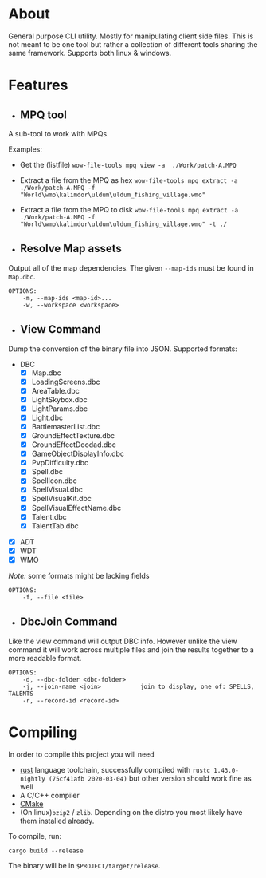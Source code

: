 # About

General purpose CLI utility. Mostly for manipulating client side files. This is not meant to be one tool but rather a collection of different tools sharing the same framework. Supports both linux & windows.

# Features


- ## MPQ tool

A sub-tool to work with MPQs. 

Examples:
 - Get the (listfile) `wow-file-tools mpq view -a  ./Work/patch-A.MPQ`
 - Extract a file from the MPQ as hex `wow-file-tools mpq extract -a  ./Work/patch-A.MPQ -f "World\wmo\kalimdor\uldum\uldum_fishing_village.wmo"`
 - Extract a file from the MPQ to disk `wow-file-tools mpq extract -a  ./Work/patch-A.MPQ -f "World\wmo\kalimdor\uldum\uldum_fishing_village.wmo" -t ./`

- ## Resolve Map assets

Output all of the map dependencies. The given `--map-ids` must be found in `Map.dbc`.

```
OPTIONS:
    -m, --map-ids <map-id>...      
    -w, --workspace <workspace>   
```

- ## View Command

Dump the conversion of the binary file into JSON. Supported formats: 

* DBC
    - [x] Map.dbc
    - [x] LoadingScreens.dbc
    - [x] AreaTable.dbc
    - [x] LightSkybox.dbc
    - [x] LightParams.dbc
    - [x] Light.dbc
    - [x] BattlemasterList.dbc
    - [x] GroundEffectTexture.dbc
    - [x] GroundEffectDoodad.dbc
    - [x] GameObjectDisplayInfo.dbc
    - [x] PvpDifficulty.dbc
    - [x] Spell.dbc
    - [x] SpellIcon.dbc
    - [x] SpellVisual.dbc
    - [x] SpellVisualKit.dbc
    - [x] SpellVisualEffectName.dbc
    - [x] Talent.dbc
    - [x] TalentTab.dbc
* [x] ADT
* [x] WDT
* [x] WMO

*Note:* some formats might be lacking fields

```
OPTIONS:
    -f, --file <file>    
```

- ## DbcJoin Command

Like the view command will output DBC info. However unlike the view command it will work across multiple files and join the results together to a more readable format. 


```
OPTIONS:
    -d, --dbc-folder <dbc-folder>    
    -j, --join-name <join>           join to display, one of: SPELLS, TALENTS
    -r, --record-id <record-id> 
```

# Compiling

In order to compile this project you will need 

- [rust](https://www.rust-lang.org/) language toolchain, successfully compiled with `rustc 1.43.0-nightly (75cf41afb 2020-03-04)` but other version should work fine as well
- A C/C++ compiler
- [CMake](https://cmake.org/)
- (On linux)`bzip2` / `zlib`. Depending on the distro you most likely have them installed already.


To compile, run: 

`cargo build --release` 

The binary will be in `$PROJECT/target/release`. 

